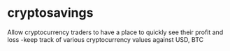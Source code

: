 # cryptosavings
Allow cryptocurrency traders to have a place to quickly see their profit and loss -keep track of various cryptocurrency values against USD, BTC
